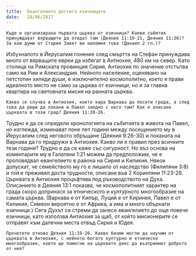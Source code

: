 ```yaml
---
title:  Евангелието достига езичниците
date:   28/06/2017
---
```


`Къде е организирана първата църква от езичници? Какви събития принуждават вярващите да отидат там (Деяния 11:19-21, Деяния 11:26)? За кои думи от Стария Завет ви напомня това (Данаил 2 гл.)?`

Избухналото в Йерусалим гонение след смъртта на Стефан принуждава много от вярващите евреи да избягат в Антиохия, 480 км на север. Като столица на Римската провинция Сирия, Антиохия по значение отстъпва само на Рим и Александрия. Нейното население, оценявано на петстотин хиляди души, е изключително космополитно, което я прави идеалното място не само за църква от езичници, но и за главна квартира на световната мисия на ранната църква.

`Какво се случва в Антиохия, което кара Варнава да посети града, а след това да реши да покани и Павел заедно с него там? Как е описана църквата в този град? Деяния 11:20-26.`

Трудно е да се определи хронологията на събитията в живота на Павел, но изглежда, изминават поне пет години между посещението му в Йерусалим след неговото обръщане (Деяния 9:26-30) и поканата на Варнава да го придружи в Антиохия. Какво ли е правил през всичките тези години? Трудно е да се каже със сигурност. Но въз основа на коментарите му в Галатяни 1:21 можем да предположим, че е проповядвал евангелието в района на Сирия и Киликия. Някои допускат, че семейството му го е лишило от наследство (Филипяни 3:8) и той е преживял доста трудности, описани във 2 Коринтяни 11:23-28. Църквата в Антиохия процъфтява под ръководството на Духа. Описанието в Деяния 13:1 показва, че космополитният характер на града скоро допринася за етническото и културното многообразие на самата църква. (Варнава е от Кипър, Луций е от Киринея, Павел е от Киликия, Симеон вероятно е от Африка, а има и много обърнати езичници.) Сега Духът се стреми да занесе евангелието до още повече езичници, като използва Антиохия за щаб, от който мисионерите се отправят към далечни места отвъд Сирия и Юдея.

`Прочетете отново Деяния 11:19-26. Какво бихме могли да научим от църквата в Антиохия, с нейното богато културно и етническо многообразие, което ще помогне на църквите днес да възприемат доброто от нея?`